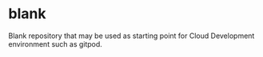 # blank
Blank repository that may be used as starting point for Cloud Development environment such as gitpod.
